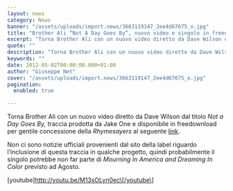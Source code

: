 ```yaml
---
layout: news
category: News
banner: "/assets/uploads/import.news/3663119147_2ee4d67675_o.jpg"
title: "Brother Ali “Not A Day Goes By”, nuovo video e singolo in freedownload"
excerpt: "Torna Brother Ali con un nuovo video diretto da Dave Wilson dal titolo Not a Day Goes By, traccia prodotta da Jake One e disponibile in freedownload per gentile concessione della Rhymesayers al seguente link. Non ci sono notizie ufficiali provenienti dal sito della label riguardo l’inclusione di questa traccia in qualche progetto, quindi probabilmente [&hellip"
quote: ""
description: "Torna Brother Ali con un nuovo video diretto da Dave Wilson dal titolo Not a Day Goes By, traccia prodotta da Jake One e disponibile in freedownload per gentile concessione della Rhymesayers al seguente link. Non ci sono notizie ufficiali provenienti dal sito della label riguardo l’inclusione di questa traccia in qualche progetto, quindi probabilmente [&hellip"
keywords: ""
date: 2012-05-02T00:00:00.000+01:00
author: "Giuseppe Net"
cover: "/assets/uploads/import.news/3663119147_2ee4d67675_o.jpg"
pagination:
  enabled: true

---
```


Torna Brother Ali con un nuovo video diretto da Dave Wilson dal titolo _Not a Day Goes By,_ traccia prodotta da Jake One e disponibile in freedownload per gentile concessione della _Rhymesayers_ al seguente [link](https://bit.ly/ITRdX4).

Non ci sono notizie ufficiali provenienti dal sito della label riguardo l’inclusione di questa traccia in qualche progetto, quindi probabilmente il singolo potrebbe non far parte di _Mourning In America and Dreaming In Color_ previsto ad Agosto.

\[youtube\]http://youtu.be/M13sOLyn0ec\[/youtube\]